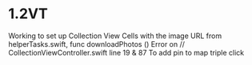 # 1.2VT
Working to set up Collection View Cells with the image URL from  helperTasks.swift, func downloadPhotos () 
Error on //  CollectionViewController.swift line 19 & 87
To add pin to map triple click 
